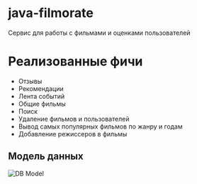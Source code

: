 # java-filmorate
Cервис для работы с фильмами и оценками пользователей

# Реализованные фичи
* Отзывы
* Рекомендации
* Лента событий
* Общие фильмы
* Поиск
* Удаление фильмов и пользователей
* Вывод самых популярных фильмов по жанру и годам
* Добавление режиссеров в фильмы

## Модель данных
![DB Model](https://github.com/vladsav33/java-filmorate/blob/64b64f7a3190594d5fec39ad72949b3f3db5e714/src/main/resources/db_model_rating.pngg)
